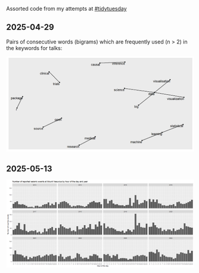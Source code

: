 Assorted code from my attempts at [#tidytuesday](https://github.com/rfordatascience/tidytuesday/tree/main)

## 2025-04-29

Pairs of consecutive words (bigrams) which are frequently used (n > 2) in the keywords for talks:

![](20250429/Rplot.png)

## 2025-05-13

![](20250513/Rplot.png)